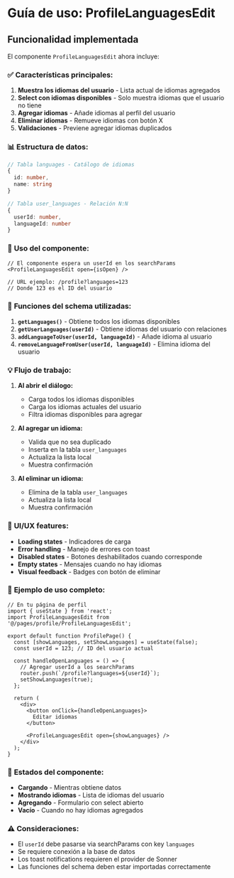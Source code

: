 # Guía de uso: ProfileLanguagesEdit

## Funcionalidad implementada

El componente `ProfileLanguagesEdit` ahora incluye:

### ✅ **Características principales:**
1. **Muestra los idiomas del usuario** - Lista actual de idiomas agregados
2. **Select con idiomas disponibles** - Solo muestra idiomas que el usuario no tiene
3. **Agregar idiomas** - Añade idiomas al perfil del usuario
4. **Eliminar idiomas** - Remueve idiomas con botón X
5. **Validaciones** - Previene agregar idiomas duplicados

### 📊 **Estructura de datos:**
```typescript
// Tabla languages - Catálogo de idiomas
{
  id: number,
  name: string
}

// Tabla user_languages - Relación N:N
{
  userId: number,
  languageId: number
}
```

### 🚀 **Uso del componente:**
```tsx
// El componente espera un userId en los searchParams
<ProfileLanguagesEdit open={isOpen} />

// URL ejemplo: /profile?languages=123
// Donde 123 es el ID del usuario
```

### 🔧 **Funciones del schema utilizadas:**

1. **`getLanguages()`** - Obtiene todos los idiomas disponibles
2. **`getUserLanguages(userId)`** - Obtiene idiomas del usuario con relaciones
3. **`addLanguageToUser(userId, languageId)`** - Añade idioma al usuario
4. **`removeLanguageFromUser(userId, languageId)`** - Elimina idioma del usuario

### 💡 **Flujo de trabajo:**

1. **Al abrir el diálogo:**
   - Carga todos los idiomas disponibles
   - Carga los idiomas actuales del usuario
   - Filtra idiomas disponibles para agregar

2. **Al agregar un idioma:**
   - Valida que no sea duplicado
   - Inserta en la tabla `user_languages`
   - Actualiza la lista local
   - Muestra confirmación

3. **Al eliminar un idioma:**
   - Elimina de la tabla `user_languages`
   - Actualiza la lista local
   - Muestra confirmación

### 🎨 **UI/UX features:**
- **Loading states** - Indicadores de carga
- **Error handling** - Manejo de errores con toast
- **Disabled states** - Botones deshabilitados cuando corresponde
- **Empty states** - Mensajes cuando no hay idiomas
- **Visual feedback** - Badges con botón de eliminar

### 📝 **Ejemplo de uso completo:**

```tsx
// En tu página de perfil
import { useState } from 'react';
import ProfileLanguagesEdit from '@/pages/profile/ProfileLanguagesEdit';

export default function ProfilePage() {
  const [showLanguages, setShowLanguages] = useState(false);
  const userId = 123; // ID del usuario actual

  const handleOpenLanguages = () => {
    // Agregar userId a los searchParams
    router.push(`/profile?languages=${userId}`);
    setShowLanguages(true);
  };

  return (
    <div>
      <button onClick={handleOpenLanguages}>
        Editar idiomas
      </button>
      
      <ProfileLanguagesEdit open={showLanguages} />
    </div>
  );
}
```

### 🔄 **Estados del componente:**
- **Cargando** - Mientras obtiene datos
- **Mostrando idiomas** - Lista de idiomas del usuario
- **Agregando** - Formulario con select abierto
- **Vacío** - Cuando no hay idiomas agregados

### ⚠️ **Consideraciones:**
- El `userId` debe pasarse via searchParams con key `languages`
- Se requiere conexión a la base de datos
- Los toast notifications requieren el provider de Sonner
- Las funciones del schema deben estar importadas correctamente
